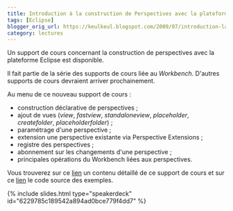```yaml
---
title: Introduction à la construction de Perspectives avec la plateforme Eclipse
tags: [Eclipse]
blogger_orig_url: https://keulkeul.blogspot.com/2009/07/introduction-la-construction-de.html
category: lectures
---
```


Un support de cours concernant la construction de perspectives avec la plateforme Eclipse est disponible. 

Il fait partie de la série des supports de cours liée au *Workbench*. D'autres supports de cours devraient arriver prochainement.

Au menu de ce nouveau support de cours :

* construction déclarative de perspectives ;
* ajout de vues (*view*, *fastview*, *standaloneview*, *placeholder*, *createfolder*, *placeholderfolder*) ;
* paramétrage d'une perspective ;
* extension une perspective existante via Perspective Extensions ;
* registre des perspectives ;
* abonnement sur les changements d'une perspective ;
* principales opérations du Workbench liées aux perspectives.

Vous trouverez sur ce [lien](/eclipse/perspectives) un contenu détaillé de ce support de cours  et sur ce [lien](/files/perspectives_examples.zip) le code source des exemples.

{% include slides.html type="speakerdeck" id="6229785c189542a894ad0bce779f4dd7" %}
